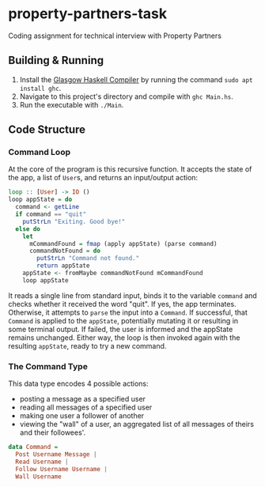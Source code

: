 # property-partners-task
Coding assignment for technical interview with Property Partners

## Building & Running
1. Install the [Glasgow Haskell Compiler](https://www.haskell.org/ghc/) by running the command `sudo apt install ghc`.
2. Navigate to this project's directory and compile with `ghc Main.hs`.
3. Run the executable with `./Main`.

## Code Structure
### Command Loop
At the core of the program is this recursive function. It accepts the state of the app, a list of `User`s, and returns an input/output action:
```hs
loop :: [User] -> IO ()
loop appState = do
  command <- getLine
  if command == "quit"
    putStrLn "Exiting. Good bye!"
  else do
    let
      mCommandFound = fmap (apply appState) (parse command)
      commandNotFound = do
        putStrLn "Command not found."
        return appState
    appState <- fromMaybe commandNotFound mCommandFound
    loop appState
```
It reads a single line from standard input, binds it to the variable `command` and checks whether it received the word "quit".
If yes, the app terminates. Otherwise, it attempts to `parse` the input into a `Command`.
If successful, that `Command` is applied to the `appState`, potentially mutating it or resulting in some terminal output.
If failed, the user is informed and the appState remains unchanged.
Either way, the loop is then invoked again with the resulting `appState`, ready to try a new command.

### The Command Type
This data type encodes 4 possible actions:
- posting a message as a specified user
- reading all messages of a specified user
- making one user a follower of another
- viewing the "wall" of a user, an aggregated list of all messages of theirs and their followees'.
```hs
data Command =
  Post Username Message |
  Read Username |
  Follow Username Username |
  Wall Username
```
